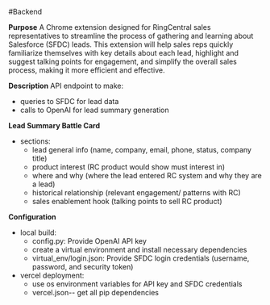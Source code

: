 #Backend


**Purpose**
A Chrome extension designed for RingCentral sales representatives to streamline the process of gathering and learning about Salesforce (SFDC) leads. This extension will help sales reps quickly familiarize themselves with key details about each lead, highlight and suggest talking points for engagement, and simplify the overall sales process, making it more efficient and effective.

**Description**
API endpoint to make:
- queries to SFDC for lead data
- calls to OpenAI for lead summary generation

**Lead Summary Battle Card**
- sections:
   - lead general info (name, company, email, phone, status, company title)
   - product interest (RC product would show must interest in)
   - where and why (where the lead entered RC system and why they are a lead)
   - historical relationship (relevant engagement/ patterns with RC)
   - sales enablement hook (talking points to sell RC product)
 
**Configuration**
- local build:
   - config.py: Provide OpenAI API key
   - create a virtual environment and install necessary dependencies
   - virtual_env/login.json: Provide SFDC login credentials (username, password, and security token)
- vercel deployment:
   - use os environment variables for API key and SFDC credentials
   - vercel.json-- get all pip dependencies 
